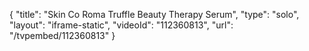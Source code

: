 {
    "title": "Skin   Co Roma Truffle Beauty Therapy Serum",
    "type": "solo",
    "layout": "iframe-static",
    "videoId": "112360813",
    "url": "\/tvpembed\/112360813"
}